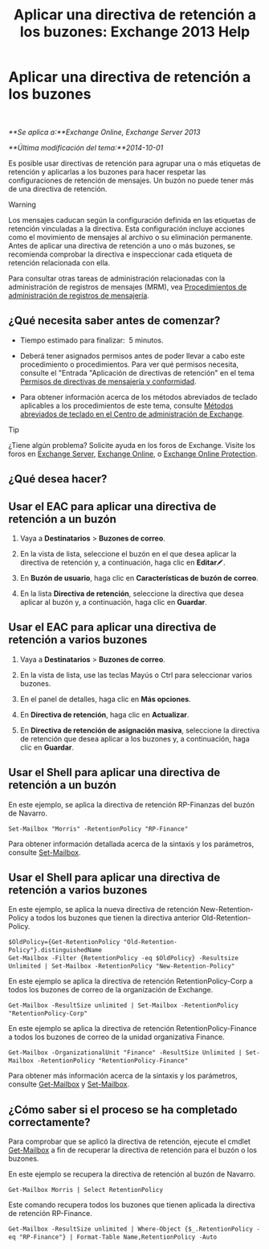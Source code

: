 ﻿---
title: 'Aplicar una directiva de retención a los buzones: Exchange 2013 Help'
TOCTitle: Aplicar una directiva de retención a los buzones
ms:assetid: 6ccc80db-d201-44f7-8d4b-473a89c14b2f
ms:mtpsurl: https://technet.microsoft.com/es-es/library/Dd298052(v=EXCHG.150)
ms:contentKeyID: 49895693
ms.date: 05/22/2018
mtps_version: v=EXCHG.150
ms.translationtype: MT
---

# Aplicar una directiva de retención a los buzones

 

_**Se aplica a:**Exchange Online, Exchange Server 2013_

_**Última modificación del tema:**2014-10-01_

Es posible usar directivas de retención para agrupar una o más etiquetas de retención y aplicarlas a los buzones para hacer respetar las configuraciones de retención de mensajes. Un buzón no puede tener más de una directiva de retención.


> [!WARNING]
> Los mensajes caducan según la configuración definida en las etiquetas de retención vinculadas a la directiva. Esta configuración incluye acciones como el movimiento de mensajes al archivo o su eliminación permanente. Antes de aplicar una directiva de retención a uno o más buzones, se recomienda comprobar la directiva e inspeccionar cada etiqueta de retención relacionada con ella.



Para consultar otras tareas de administración relacionadas con la administración de registros de mensajes (MRM), vea [Procedimientos de administración de registros de mensajería](messaging-records-management-procedures-exchange-2013-help.md).

## ¿Qué necesita saber antes de comenzar?

  - Tiempo estimado para finalizar:  5 minutos.

  - Deberá tener asignados permisos antes de poder llevar a cabo este procedimiento o procedimientos. Para ver qué permisos necesita, consulte el "Entrada "Aplicación de directivas de retención" en el tema [Permisos de directivas de mensajería y conformidad](messaging-policy-and-compliance-permissions-exchange-2013-help.md).

  - Para obtener información acerca de los métodos abreviados de teclado aplicables a los procedimientos de este tema, consulte [Métodos abreviados de teclado en el Centro de administración de Exchange](keyboard-shortcuts-in-the-exchange-admin-center-exchange-online-protection-help.md).


> [!TIP]
> ¿Tiene algún problema? Solicite ayuda en los foros de Exchange. Visite los foros en <A href="https://go.microsoft.com/fwlink/p/?linkid=60612">Exchange Server</A>, <A href="https://go.microsoft.com/fwlink/p/?linkid=267542">Exchange Online</A>, o <A href="https://go.microsoft.com/fwlink/p/?linkid=285351">Exchange Online Protection</A>.



## ¿Qué desea hacer?

## Usar el EAC para aplicar una directiva de retención a un buzón

1.  Vaya a **Destinatarios** \> **Buzones de correo**.

2.  En la vista de lista, seleccione el buzón en el que desea aplicar la directiva de retención y, a continuación, haga clic en **Editar**![Icono Editar](images/Bb124582.6f53ccb2-1f13-4c02-bea0-30690e6ea71d(EXCHG.150).gif "Icono Editar").

3.  En **Buzón de usuario**, haga clic en **Características de buzón de correo**.

4.  En la lista **Directiva de retención**, seleccione la directiva que desea aplicar al buzón y, a continuación, haga clic en **Guardar**.

## Usar el EAC para aplicar una directiva de retención a varios buzones

1.  Vaya a **Destinatarios** \> **Buzones de correo**.

2.  En la vista de lista, use las teclas Mayús o Ctrl para seleccionar varios buzones.

3.  En el panel de detalles, haga clic en **Más opciones**.

4.  En **Directiva de retención**, haga clic en **Actualizar**.

5.  En **Directiva de retención de asignación masiva**, seleccione la directiva de retención que desea aplicar a los buzones y, a continuación, haga clic en **Guardar**.

## Usar el Shell para aplicar una directiva de retención a un buzón

En este ejemplo, se aplica la directiva de retención RP-Finanzas del buzón de Navarro.

    Set-Mailbox "Morris" -RetentionPolicy "RP-Finance"

Para obtener información detallada acerca de la sintaxis y los parámetros, consulte [Set-Mailbox](https://technet.microsoft.com/es-es/library/bb123981\(v=exchg.150\)).

## Usar el Shell para aplicar una directiva de retención a varios buzones

En este ejemplo, se aplica la nueva directiva de retención New-Retention-Policy a todos los buzones que tienen la directiva anterior Old-Retention-Policy.

    $OldPolicy={Get-RetentionPolicy "Old-Retention-Policy"}.distinguishedName
    Get-Mailbox -Filter {RetentionPolicy -eq $OldPolicy} -Resultsize Unlimited | Set-Mailbox -RetentionPolicy "New-Retention-Policy"

En este ejemplo se aplica la directiva de retención RetentionPolicy-Corp a todos los buzones de correo de la organización de Exchange.

    Get-Mailbox -ResultSize unlimited | Set-Mailbox -RetentionPolicy "RetentionPolicy-Corp"

En este ejemplo se aplica la directiva de retención RetentionPolicy-Finance a todos los buzones de correo de la unidad organizativa Finance.

    Get-Mailbox -OrganizationalUnit "Finance" -ResultSize Unlimited | Set-Mailbox -RetentionPolicy "RetentionPolicy-Finance"

Para obtener más información acerca de la sintaxis y los parámetros, consulte [Get-Mailbox](https://technet.microsoft.com/es-es/library/bb123685\(v=exchg.150\)) y [Set-Mailbox](https://technet.microsoft.com/es-es/library/bb123981\(v=exchg.150\)).

## ¿Cómo saber si el proceso se ha completado correctamente?

Para comprobar que se aplicó la directiva de retención, ejecute el cmdlet [Get-Mailbox](https://technet.microsoft.com/es-es/library/bb123685\(v=exchg.150\)) a fin de recuperar la directiva de retención para el buzón o los buzones.

En este ejemplo se recupera la directiva de retención al buzón de Navarro.

    Get-Mailbox Morris | Select RetentionPolicy

Este comando recupera todos los buzones que tienen aplicada la directiva de retención RP-Finance.

    Get-Mailbox -ResultSize unlimited | Where-Object {$_.RetentionPolicy -eq "RP-Finance"} | Format-Table Name,RetentionPolicy -Auto

